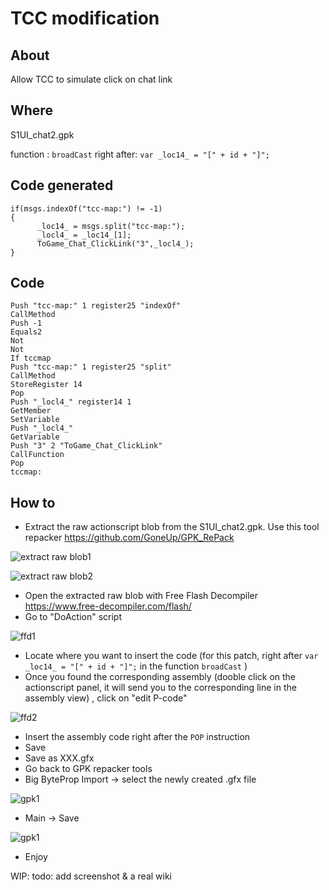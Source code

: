 TCC modification
==================

About
------------
Allow TCC to simulate click on chat link

Where
-------------
S1UI_chat2.gpk

function : ```broadCast``` 
right after:  ```var _loc14_ = "[" + id + "]";```

Code generated
-----------

```
if(msgs.indexOf("tcc-map:") != -1)
{
      _loc14_ = msgs.split("tcc-map:");
      _locl4_ = _loc14_[1];
      ToGame_Chat_ClickLink("3",_locl4_);
}
```

Code
-------------
```
Push "tcc-map:" 1 register25 "indexOf"
CallMethod
Push -1
Equals2
Not
Not
If tccmap
Push "tcc-map:" 1 register25 "split"
CallMethod
StoreRegister 14
Pop
Push "_locl4_" register14 1
GetMember
SetVariable
Push "_locl4_"
GetVariable
Push "3" 2 "ToGame_Chat_ClickLink"
CallFunction
Pop
tccmap:
```
How to
--------------

- Extract the raw actionscript blob from the S1UI_chat2.gpk. Use this tool repacker https://github.com/GoneUp/GPK_RePack

![extract raw blob1](https://neowutran.ovh/updates/Screenshots/gpkedit1.png)

![extract raw blob2](https://neowutran.ovh/updates/Screenshots/gpkedit2.png)

- Open the extracted raw blob with Free Flash Decompiler https://www.free-decompiler.com/flash/ 
- Go to "DoAction" script

![ffd1](https://neowutran.ovh/updates/Screenshots/gpkedit3.png)

- Locate where you want to insert the code (for this patch, right after ```var _loc14_ = "[" + id + "]";``` in the function ```broadCast```  )
- Once you found the corresponding assembly (dooble click on the actionscript panel, it will send you to the corresponding line in the assembly view) , click on "edit P-code"

![ffd2](https://neowutran.ovh/updates/Screenshots/gpkedit4.png)


- Insert the assembly code right after the ```POP``` instruction
- Save
- Save as XXX.gfx
- Go back to GPK repacker tools
- Big ByteProp Import -> select the newly created .gfx file

![gpk1](https://neowutran.ovh/updates/Screenshots/gpkedit5.png)


- Main -> Save 

![gpk1](https://neowutran.ovh/updates/Screenshots/gpkedit6.png)


- Enjoy

WIP: todo: add screenshot & a real wiki
